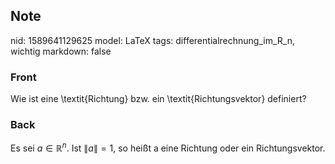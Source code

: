 ## Note
nid: 1589641129625
model: LaTeX
tags: differentialrechnung_im_R_n, wichtig
markdown: false

### Front
Wie ist eine \textit{Richtung} bzw. ein \textit{Richtungsvektor} definiert?

### Back
Es sei $a \in \mathbb{R}^{n} .$ Ist $\|a\|=1,$ so heißt a eine Richtung oder ein Richtungsvektor.

